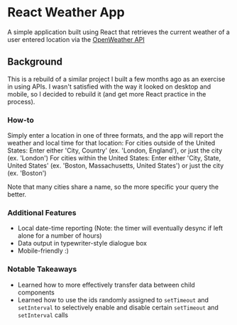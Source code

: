 # React Weather App

A simple application built using React that retrieves the current weather of a user entered location via the [OpenWeather API](https://openweathermap.org/)

## Background

This is a rebuild of a similar project I built a few months ago as an exercise in using APIs. 
I wasn't satisfied with the way it looked on desktop and mobile, so I decided to rebuild it (and get more React practice in the process).

### How-to

Simply enter a location in one of three formats, and the app will report the weather and local time for that location:
For cities outside of the United States: Enter either 'City, Country' (ex. 'London, England'), or just the city (ex. 'London')
For cities within the United States: Enter either 'City, State, United States' (ex. 'Boston, Massachusetts, United States') or just the city (ex. 'Boston')

Note that many cities share a name, so the more specific your query the better.

### Additional Features

* Local date-time reporting (Note: the timer will eventually desync if left alone for a number of hours)
* Data output in typewriter-style dialogue box
* Mobile-friendly :)

### Notable Takeaways

* Learned how to more effectively transfer data between child components
* Learned how to use the ids randomly assigned to ```setTimeout``` and ```setInterval``` to selectively enable and disable certain ```setTimeout``` and ```setInterval``` calls
